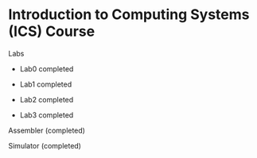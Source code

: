 # Introduction to Computing Systems (ICS) Course

Labs

- Lab0 completed

- Lab1 completed

- Lab2 completed

- Lab3 completed

Assembler (completed)

Simulator (completed)
